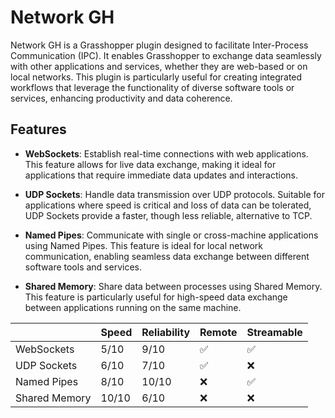 # Network GH

Network GH is a Grasshopper plugin designed to facilitate Inter-Process Communication (IPC). It enables Grasshopper to exchange data seamlessly with other applications and services, whether they are web-based or on local networks. This plugin is particularly useful for creating integrated workflows that leverage the functionality of diverse software tools or services, enhancing productivity and data coherence.

## Features

- **WebSockets**: Establish real-time connections with web applications. This feature allows for live data exchange, making it ideal for applications that require immediate data updates and interactions.

- **UDP Sockets**: Handle data transmission over UDP protocols. Suitable for applications where speed is critical and loss of data can be tolerated, UDP Sockets provide a faster, though less reliable, alternative to TCP.

- **Named Pipes**: Communicate with single or cross-machine applications using Named Pipes. This feature is ideal for local network communication, enabling seamless data exchange between different software tools and services.

- **Shared Memory**: Share data between processes using Shared Memory. This feature is particularly useful for high-speed data exchange between applications running on the same machine.


|               | Speed | Reliability | Remote | Streamable |
| ------------- | ----- | ----------- | ------ | ---------- |
| WebSockets    | 5/10  | 9/10        | ✅     | ✅         |
| UDP Sockets   | 6/10  | 7/10        | ✅     | ❌         |
| Named Pipes   | 8/10  | 10/10       | ❌     | ✅         |
| Shared Memory | 10/10 | 6/10        | ❌     | ❌         |


